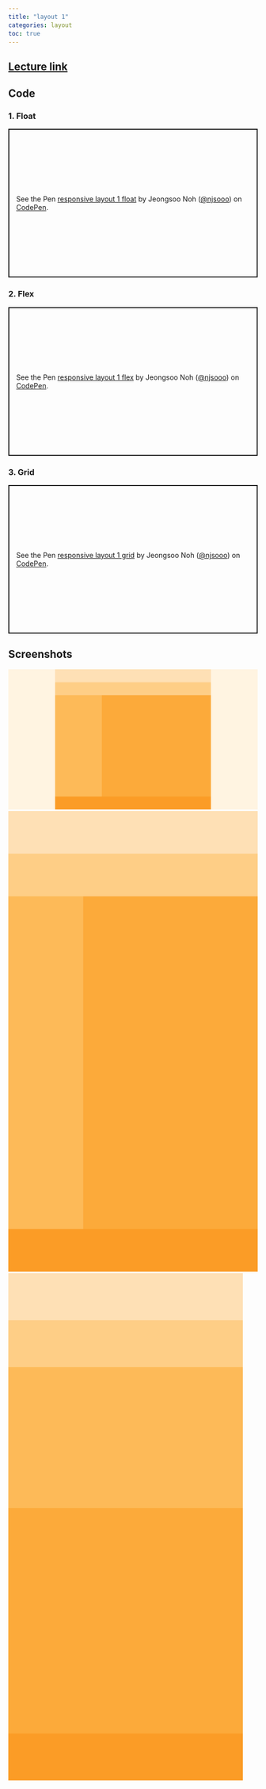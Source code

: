 ```yaml
---
title: "layout 1"
categories: layout
toc: true
---
```


## [Lecture link](https://wtss.tistory.com/488)

## Code

### 1. Float
<p class="codepen" data-height="300" data-default-tab="html,result" data-slug-hash="qBMjeor" data-user="njsooo" style="height: 300px; box-sizing: border-box; display: flex; align-items: center; justify-content: center; border: 2px solid; margin: 1em 0; padding: 1em;">
  <span>See the Pen <a href="https://codepen.io/njsooo/pen/qBMjeor">
  responsive layout 1 float</a> by Jeongsoo Noh (<a href="https://codepen.io/njsooo">@njsooo</a>)
  on <a href="https://codepen.io">CodePen</a>.</span>
</p>
<script async src="https://cpwebassets.codepen.io/assets/embed/ei.js"></script>

### 2. Flex
<p class="codepen" data-height="300" data-default-tab="html,result" data-slug-hash="PodKpXd" data-user="njsooo" style="height: 300px; box-sizing: border-box; display: flex; align-items: center; justify-content: center; border: 2px solid; margin: 1em 0; padding: 1em;">
  <span>See the Pen <a href="https://codepen.io/njsooo/pen/PodKpXd">
  responsive layout 1 flex</a> by Jeongsoo Noh (<a href="https://codepen.io/njsooo">@njsooo</a>)
  on <a href="https://codepen.io">CodePen</a>.</span>
</p>
<script async src="https://cpwebassets.codepen.io/assets/embed/ei.js"></script>

### 3. Grid
<p class="codepen" data-height="300" data-default-tab="html,result" data-slug-hash="QWVMvEW" data-user="njsooo" style="height: 300px; box-sizing: border-box; display: flex; align-items: center; justify-content: center; border: 2px solid; margin: 1em 0; padding: 1em;">
  <span>See the Pen <a href="https://codepen.io/njsooo/pen/QWVMvEW">
  responsive layout 1 grid</a> by Jeongsoo Noh (<a href="https://codepen.io/njsooo">@njsooo</a>)
  on <a href="https://codepen.io">CodePen</a>.</span>
</p>
<script async src="https://cpwebassets.codepen.io/assets/embed/ei.js"></script>

## Screenshots
![layout 1 dekstop](/images/layout/layout_1_desktop.png "layout 1 dekstop")
![layout 1 tablet](/images/layout/layout_1_tablet.png "layout 1 tablet")
![layout 1 mobile](/images/layout/layout_1_mobile.png "layout 1 mobile")